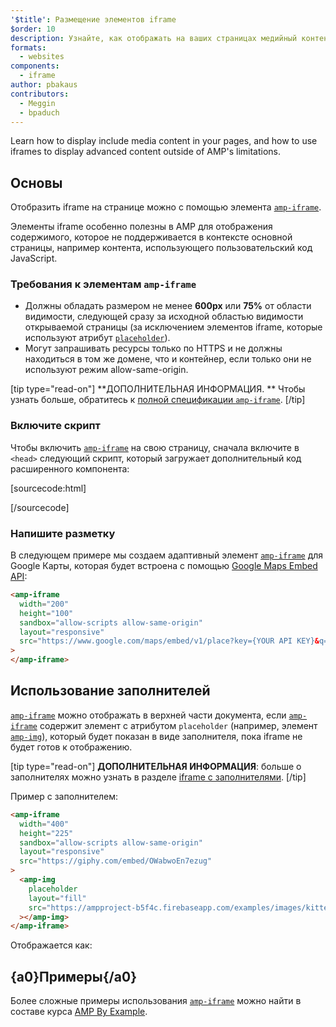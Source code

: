 ```yaml
---
'$title': Размещение элементов iframe
$order: 10
description: Узнайте, как отображать на ваших страницах медийный контент и как использовать элементы iframe для отображения сложного контента, выходящего за рамки ограничений AMP.
formats:
  - websites
components:
  - iframe
author: pbakaus
contributors:
  - Meggin
  - bpaduch
---
```


Learn how to display include media content in your pages, and how to use iframes to display advanced content outside of AMP's limitations.

## Основы

Отобразить iframe на странице можно с помощью элемента [`amp-iframe`](../../../../documentation/components/reference/amp-iframe.md).

Элементы iframe особенно полезны в AMP для отображения содержимого, которое не поддерживается в контексте основной страницы, например контента, использующего пользовательский код JavaScript.

### Требования к элементам `amp-iframe`

- Должны обладать размером не менее **600px** или **75%** от области видимости, следующей сразу за исходной областью видимости открываемой страницы (за исключением элементов iframe, которые используют атрибут [`placeholder`](#using-placeholders)).
- Могут запрашивать ресурсы только по HTTPS и не должны находиться в том же домене, что и контейнер, если только они не используют режим allow-same-origin.

[tip type="read-on"] **ДОПОЛНИТЕЛЬНАЯ ИНФОРМАЦИЯ. ** Чтобы узнать больше, обратитесь к [полной спецификации `amp-iframe`](../../../../documentation/components/reference/amp-iframe.md). [/tip]

### Включите скрипт

Чтобы включить [`amp-iframe`](../../../../documentation/components/reference/amp-iframe.md) на свою страницу, сначала включите в `<head>` следующий скрипт, который загружает дополнительный код расширенного компонента:

[sourcecode:html]

<script async custom-element="amp-iframe"
  src="https://ampjs.org/v0/amp-iframe-0.1.js"></script>

[/sourcecode]

### Напишите разметку

В следующем примере мы создаем адаптивный элемент [`amp-iframe`](../../../../documentation/components/reference/amp-iframe.md) для Google Карты, которая будет встроена с помощью [Google Maps Embed API](https://developers.google.com/maps/documentation/embed/guide):

```html
<amp-iframe
  width="200"
  height="100"
  sandbox="allow-scripts allow-same-origin"
  layout="responsive"
  src="https://www.google.com/maps/embed/v1/place?key={YOUR API KEY}&q=europe"
>
</amp-iframe>
```

## Использование заполнителей<a name="using-placeholders"></a>

[`amp-iframe`](../../../../documentation/components/reference/amp-iframe.md) можно отображать в верхней части документа, если [`amp-iframe`](../../../../documentation/components/reference/amp-iframe.md) содержит элемент с атрибутом `placeholder` (например, элемент [`amp-img`](../../../../documentation/components/reference/amp-img.md)), который будет показан в виде заполнителя, пока iframe не будет готов к отображению.

[tip type="read-on"] **ДОПОЛНИТЕЛЬНАЯ ИНФОРМАЦИЯ**: больше о заполнителях можно узнать в разделе [iframe с заполнителями](../../../../documentation/components/reference/amp-iframe.md#iframe-with-placeholder). [/tip]

Пример с заполнителем:

```html
<amp-iframe
  width="400"
  height="225"
  sandbox="allow-scripts allow-same-origin"
  layout="responsive"
  src="https://giphy.com/embed/OWabwoEn7ezug"
>
  <amp-img
    placeholder
    layout="fill"
    src="https://ampproject-b5f4c.firebaseapp.com/examples/images/kittens-biting.jpg"
  ></amp-img>
</amp-iframe>
```

Отображается как:

<amp-iframe width="400" height="225" sandbox="allow-scripts allow-same-origin" layout="responsive" src="https://giphy.com/embed/OWabwoEn7ezug"><amp-img placeholder layout="fill" src="https://ampproject-b5f4c.firebaseapp.com/examples/images/kittens-biting.jpg"></amp-img></amp-iframe>

## {a0}Примеры{/a0}

Более сложные примеры использования [`amp-iframe`](../../../../documentation/components/reference/amp-iframe.md) можно найти в составе курса [AMP By Example](../../../../documentation/examples/documentation/amp-iframe.html).
